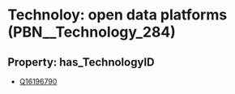 # Technoloy: __open data platforms__ (PBN__Technology_284)

## Property: has_TechnologyID

* [Q16196790](Q16196790)


